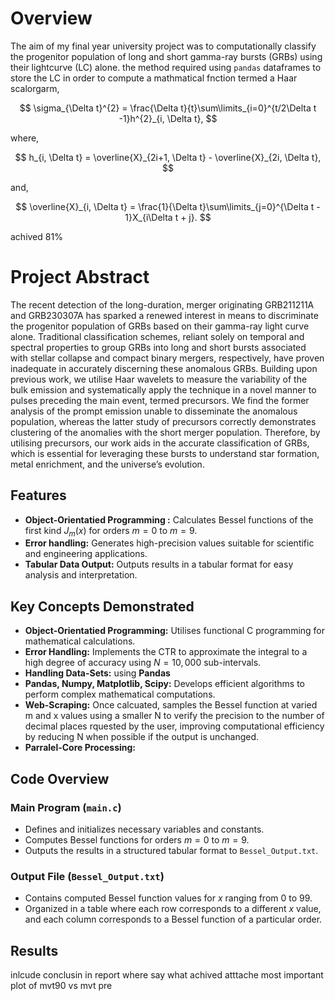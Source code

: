 # Overview

The aim of my final year university project was to computationally classify the progenitor population of long and short gamma-ray bursts (GRBs) using their lightcurve (LC) alone. the method required using `pandas` dataframes to store the LC in order to compute a mathmatical fnction termed a Haar scalorgarm,

$$
   \sigma_{\Delta t}^{2} = \frac{\Delta t}{t}\sum\limits_{i=0}^{t/2\Delta t -1}h^{2}_{i, \Delta t},
$$

where, 

$$
   h_{i, \Delta t} = \overline{X}_{2i+1, \Delta t} - \overline{X}_{2i, \Delta t},
$$

and, 

$$
   \overline{X}_{i, \Delta t} = \frac{1}{\Delta t}\sum\limits_{j=0}^{\Delta t - 1}X_{i\Delta t + j}.
$$

achived 81% 


# Project Abstract


The recent detection of the long-duration, merger originating GRB211211A and GRB230307A has sparked a renewed interest in means to discriminate the progenitor population of GRBs based on their gamma-ray light curve alone. Traditional classification schemes, reliant solely on temporal and spectral properties to group GRBs into long and short bursts associated with stellar collapse and compact binary mergers, respectively, have proven inadequate in accurately discerning these anomalous GRBs. Building upon previous work, we utilise Haar wavelets to measure the variability of the bulk emission and systematically apply the technique in a novel manner to pulses preceding the main event, termed precursors. We find the former analysis of the prompt emission unable to disseminate the anomalous population, whereas the latter study of precursors correctly demonstrates clustering of the anomalies with the short merger population. Therefore, by utilising precursors, our work aids in the accurate classification of GRBs, which is essential for leveraging these bursts to understand star formation, metal enrichment, and the universe’s evolution.

## Features

- **Object-Orientatied Programming :** Calculates Bessel functions of the first kind $J_{m}(x)$ for orders $m = 0$ to $m = 9$.
- **Error handling:** Generates high-precision values suitable for scientific and engineering applications.
- **Tabular Data Output:** Outputs results in a tabular format for easy analysis and interpretation.

## Key Concepts Demonstrated

- **Object-Orientatied Programming:** Utilises functional C programming for mathematical calculations.
- **Error Handling:** Implements the CTR to approximate the integral to a high degree of accuracy using $N = 10,000$ sub-intervals.
- **Handling Data-Sets:** using **Pandas** 
- **Pandas, Numpy, Matplotlib, Scipy:** Develops efficient algorithms to perform complex mathematical computations.
- **Web-Scraping:** Once calcuated, samples the Bessel function at varied m and x values using a smaller N to verify the precision to the number of decimal places rquested by the user, improving computational efficiency by reducing N when possible if the output is unchanged.
- **Parralel-Core Processing:**


## Code Overview

### Main Program (`main.c`)

- Defines and initializes necessary variables and constants.
- Computes Bessel functions for orders $m = 0$ to $m = 9$.
- Outputs the results in a structured tabular format to `Bessel_Output.txt`.

### Output File (`Bessel_Output.txt`)

- Contains computed Bessel function values for $x$ ranging from 0 to 99.
- Organized in a table where each row corresponds to a different $x$ value, and each column corresponds to a Bessel function of a particular order.

## Results

inlcude conclusin in report where say what achived 
atttache most important plot of mvt90 vs mvt pre
